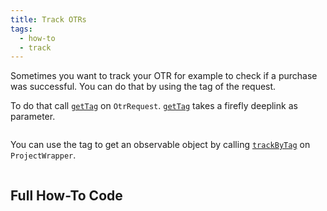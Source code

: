 ```yaml
---
title: Track OTRs
tags:
  - how-to
  - track
---
```


Sometimes you want to track your OTR for example to check if a purchase was successful.
You can do that by using the tag of the request.

To do that call [`getTag`](../reference-api/classes/DatasetClassOtr.OtrRequest.md#gettag) on `OtrRequest`.
[`getTag`](../reference-api/classes/DatasetClassOtr.OtrRequest.md#gettag) takes a firefly deeplink as parameter.

```tsx file=../../../packages/sdk/examples/nft/otr/purchase.ts#L24
```

You can use the tag to get an observable object by calling [`trackByTag`](../reference-api/classes/ProjectWrapper#trackbytag) on `ProjectWrapper`.

```tsx file=../../../packages/sdk/examples/nft/otr/purchase.ts#L25-L27
```

## Full How-To Code

```tsx file=../../../packages/sdk/examples/nft/otr/purchase.ts
```
